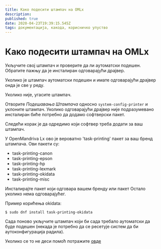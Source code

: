 ```yaml
---
title: Како подесити штампач на OMLx
description: 
published: true
date: 2020-04-23T19:39:15.545Z
tags: документација, какода, корисничко упуство
---
```


# Како подесити штампач на OMLx
Укључите свој штампач и проверите да ли аутоматски подешен. Обратите пажњу да је инсталиран одговарајући драјвер.

Уколико је штампач аутоматски подешен и имате одговарајући драјвер онда је све у реду.

Уколико није, угасите штампач.

Отворите *Подешавања Штампача* односно `system-config-printer` и уклоните штампач.
Уколико одговарајући драјвер није подразумевано инсталиран биће потребно да додамо софтверски пакет.

Следећи корак је да одредимо који софтвер треба додати за ваш штампач.

У OpenMandriva Lx ово је вероватно  'task-printing' пакет за ваш бренд штампача.
Ови пакети су:
- task-printing-canon
- task-printing-epson
- task-printing-hp
- task-printing-lexmark
- task-printing-okidata
- task-printing-misc

Инсталирајте пакет који одговара вашем бренду или пакет Остало уколико нема одговарајућег.

Пример корићења okidata:
```
$ sudo dnf install task-printing-okidata
```
Сада поново укључите штампач који би сада требало аутоматски да буде подешен (некада је потребно да се ресетује систем да би аутоконфигурација радила).

Уколико се то не деси помоћ потражите [овде](https://forum.openmandriva.org/c/en/support)
